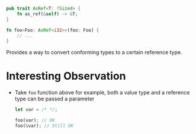 ```rust
pub trait AsRef<T: ?Sized> {
    fn as_ref(&self) -> &T;
}

fn foo<Foo: AsRef<i32>>(foo: Foo) {
    // ...
}
```

Provides a way to convert conforming types to a certain reference type.

# Interesting Observation

- Take `foo` function above for example, both a value type and a reference
  type can be passed a parameter

  ```rust
  let var = /* */;

  foo(var); // OK
  foo(&var); // Still OK
  ```
